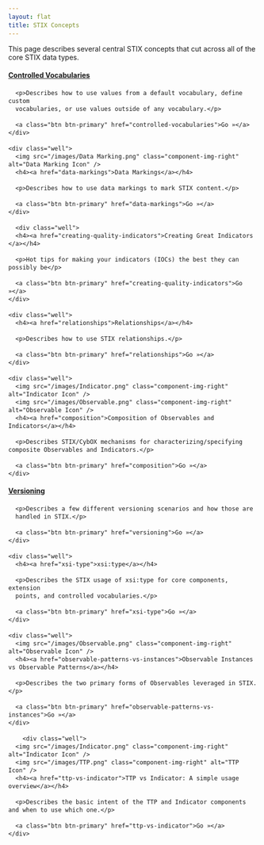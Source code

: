 ```yaml
---
layout: flat
title: STIX Concepts
---
```


This page describes several central STIX concepts that cut across all of the core STIX data types.

<div class="row">
  <div class="col-md-6">
    <div class="well">
      <h4><a href="controlled-vocabularies">Controlled Vocabularies</a></h4>

      <p>Describes how to use values from a default vocabulary, define custom
      vocabularies, or use values outside of any vocabulary.</p>

      <a class="btn btn-primary" href="controlled-vocabularies">Go »</a>
    </div>

    <div class="well">
      <img src="/images/Data Marking.png" class="component-img-right" alt="Data Marking Icon" />
      <h4><a href="data-markings">Data Markings</a></h4>

      <p>Describes how to use data markings to mark STIX content.</p>

      <a class="btn btn-primary" href="data-markings">Go »</a>
    </div>
    
      <div class="well">
      <h4><a href="creating-quality-indicators">Creating Great Indicators </a></h4>

      <p>Hot tips for making your indicators (IOCs) the best they can possibly be</p>

      <a class="btn btn-primary" href="creating-quality-indicators">Go »</a>
    </div>

    <div class="well">
      <h4><a href="relationships">Relationships</a></h4>

      <p>Describes how to use STIX relationships.</p>

      <a class="btn btn-primary" href="relationships">Go »</a>
    </div>
    
    <div class="well">
      <img src="/images/Indicator.png" class="component-img-right" alt="Indicator Icon" />
      <img src="/images/Observable.png" class="component-img-right" alt="Observable Icon" />
      <h4><a href="composition">Composition of Observables and Indicators</a></h4>

      <p>Describes STIX/CybOX mechanisms for characterizing/specifying composite Observables and Indicators.</p>

      <a class="btn btn-primary" href="composition">Go »</a>
    </div>
  </div>

  <div class="col-md-6">
    <div class="well">
      <h4><a href="versioning">Versioning</a></h4>

      <p>Describes a few different versioning scenarios and how those are
      handled in STIX.</p>

      <a class="btn btn-primary" href="versioning">Go »</a>
    </div>

    <div class="well">
      <h4><a href="xsi-type">xsi:type</a></h4>

      <p>Describes the STIX usage of xsi:type for core components, extension
      points, and controlled vocabularies.</p>

      <a class="btn btn-primary" href="xsi-type">Go »</a>
    </div>
    
    <div class="well">
      <img src="/images/Observable.png" class="component-img-right" alt="Observable Icon" />
      <h4><a href="observable-patterns-vs-instances">Observable Instances vs Observable Patterns</a></h4>

      <p>Describes the two primary forms of Observables leveraged in STIX.</p>

      <a class="btn btn-primary" href="observable-patterns-vs-instances">Go »</a>
    </div>
    
        <div class="well">
      <img src="/images/Indicator.png" class="component-img-right" alt="Indicator Icon" />
      <img src="/images/TTP.png" class="component-img-right" alt="TTP Icon" />
      <h4><a href="ttp-vs-indicator">TTP vs Indicator: A simple usage overview</a></h4>

      <p>Describes the basic intent of the TTP and Indicator components and when to use which one.</p>

      <a class="btn btn-primary" href="ttp-vs-indicator">Go »</a>
    </div>
  </div>
</div>
